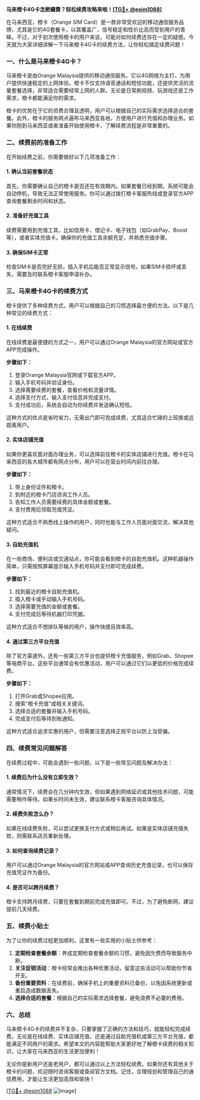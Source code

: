 **马来橙卡4G卡怎麽續費？轻松续费攻略来啦！[[TG💪+ @esim1088](https://t.me/s/esim1088)]**

在马来西亚，橙卡（Orange SIM Card）是一款非常受欢迎的移动通信服务品牌，尤其是它的4G套餐卡，以其覆盖广、信号稳定和性价比高而受到用户的青睐。不过，对于初次使用橙卡的用户来说，可能对如何续费还存在一定的疑惑。今天就为大家详细讲解一下马来橙卡4G卡的续费方法，让你轻松搞定续费问题！

### **一、什么是马来橙卡4G卡？**

马来橙卡是由Orange Malaysia提供的移动通信服务。它以4G网络为主打，为用户提供快速稳定的上网体验。橙卡不仅支持语音通话和短信功能，还提供灵活的流量套餐选择，非常适合需要经常上网的人群。无论是日常刷视频、玩游戏还是工作需求，橙卡都能满足你的需求。

橙卡的优势在于它的资费合理且透明，用户可以根据自己的实际需求选择适合的套餐。此外，橙卡的服务网点遍布马来西亚各地，方便用户进行充值和办理业务。如果你刚到马来西亚或者准备开始使用橙卡，了解续费流程是非常重要的。

### **二、续费前的准备工作**

在开始续费之前，你需要做好以下几项准备工作：

#### **1. 确认当前套餐状态**
首先，你需要确认自己的橙卡是否还在有效期内。如果套餐已经到期，系统可能会自动停机，导致无法正常使用服务。你可以通过拨打橙卡客服热线或登录官方APP查询套餐剩余时间和状态。

#### **2. 准备好充值工具**
续费需要用到充值工具，比如信用卡、借记卡、电子钱包（如GrabPay、Boost等），或者实体充值卡。确保你的充值工具余额充足，并熟悉充值步骤。

#### **3. 确保SIM卡正常**
检查SIM卡是否完好无损，插入手机后能否正常显示信号。如果SIM卡损坏或丢失，需要及时联系橙卡客服申请补办。

### **三、马来橙卡4G卡的续费方式**

橙卡提供了多种续费方式，用户可以根据自己的习惯选择最方便的方法。以下是几种常见的续费方式：

#### **1. 在线续费**
在线续费是最便捷的方式之一，用户可以通过Orange Malaysia的官方网站或官方APP完成操作。

**步骤如下：**
1. 登录Orange Malaysia官网或下载官方APP。
2. 输入手机号码并验证身份。
3. 选择需要续费的套餐，查看价格和流量详情。
4. 选择支付方式，输入支付信息并完成支付。
5. 支付成功后，系统会自动为你续费并发送确认短信。

这种方式的优点是省时省力，无需出门即可完成续费，尤其适合忙碌的上班族或远距离用户。

#### **2. 实体店铺充值**
如果你更喜欢面对面办理业务，可以选择前往橙卡的实体店铺进行充值。橙卡在马来西亚的各大城市都有网点分布，用户可以在营业时间内前往办理。

**步骤如下：**
1. 带上身份证件和橙卡。
2. 到附近的橙卡门店咨询工作人员。
3. 告知工作人员需要续费的具体金额或套餐。
4. 支付费用后领取充值凭证。

这种方式适合不熟悉线上操作的用户，同时也能与工作人员面对面交流，解决其他疑问。

#### **3. 自助充值机**
在一些商场、便利店或交通站点，你可能会看到橙卡的自助充值机。这种机器操作简单，只需按照屏幕提示输入手机号码并支付即可完成续费。

**步骤如下：**
1. 找到最近的橙卡自助充值机。
2. 插入橙卡或手动输入手机号码。
3. 选择需要充值的金额或套餐。
4. 支付完成后等待机器打印凭据。

这种方式适合不想排队等候的用户，操作快捷且效率高。

#### **4. 通过第三方平台充值**
除了官方渠道外，还有一些第三方平台也提供橙卡充值服务，例如Grab、Shopee等电商平台。这些平台通常会有优惠活动，用户可以通过它们以更低的价格完成续费。

**步骤如下：**
1. 打开Grab或Shopee应用。
2. 搜索“橙卡充值”或相关关键词。
3. 选择合适的套餐并输入手机号码。
4. 完成支付后等待到账通知。

这种方式适合追求实惠的用户，但需要注意选择正规平台以防上当受骗。

### **四、续费常见问题解答**

在续费过程中，可能会遇到一些问题，以下是一些常见问题及解决办法：

#### **1. 续费后为什么没有立即生效？**
通常情况下，续费会在几分钟内生效，但如果遇到网络延迟或其他技术问题，可能需要稍作等待。如果长时间未生效，建议联系橙卡客服咨询具体情况。

#### **2. 续费失败怎么办？**
如果在线续费失败，可以尝试更换支付方式或稍后再试。如果是实体店铺充值失败，则需联系店员重新处理。

#### **3. 如何查询续费记录？**
用户可以通过Orange Malaysia的官方网站或APP查询历史充值记录，也可以保存充值凭证作为备份。

#### **4. 是否可以跨月续费？**
橙卡支持跨月续费，只要在套餐到期前完成充值即可。不过，为了避免断网，建议提前几天续费。

### **五、续费小贴士**

为了让你的续费过程更加顺利，这里有一些实用的小贴士供参考：

1. **定期检查套餐余额**：养成定期检查套餐余额的习惯，避免因欠费而导致服务中断。
2. **关注促销活动**：橙卡经常会推出各种优惠活动，留意这些活动可以帮助你节省开支。
3. **备份重要资料**：在续费前，确保手机上的重要资料已备份，以免因系统更新或重启造成数据丢失。
4. **选择合适的套餐**：根据自己的实际需求选择套餐，避免浪费不必要的费用。

### **六、总结**

马来橙卡4G卡的续费并不复杂，只要掌握了正确的方法和技巧，就能轻松完成续费。无论是在线续费、实体店铺充值，还是通过自助充值机或第三方平台充值，都能满足不同用户的需求。希望本文的内容能帮助大家更好地了解橙卡续费的相关知识，让大家在马来西亚的生活更加便利！

无论你是新用户还是老用户，都可以通过以上方法轻松续费。如果你还有其他关于橙卡的问题，欢迎随时咨询客服或查阅官方文档。记住，合理规划和管理自己的通信费用，才能让生活更加高效和愉快！

[[TG💪+ @esim1088](https://t.me/s/esim1088) ![Image](https://i.postimg.cc/4NQfJmqS/Snipaste-2025-05-13-00-14-12.png)]